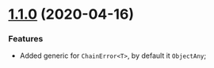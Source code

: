 <a name="1.1.0"></a>
# [1.1.0](https://github.com/ts-stack/chain-error/releases/tag/1.1.0) (2020-04-16)

### Features

- Added generic for `ChainError<T>`, by default it `ObjectAny`;
